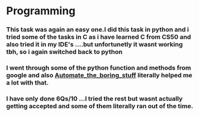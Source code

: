 # Programming

### This task was again an easy one.I did this task in python and i tried some of the tasks in C as i have learned C from CS50 and also tried it in my IDE's ....but unfortunetly it wasnt working tbh, so i again switched back to python 
### I went through some of the python function and methods from google and also [Automate_the_boring_stuff](https://www.automatetheboringstuff.com) literally helped me a lot with that.
### I have only done 6Qs/10 ...I tried the rest but wasnt actually getting accepted and some of them literally ran out of the time.
